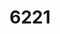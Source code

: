 ---
pid: ws113
title: '6221'
location_transcription: In place of Frank Rizzo statue - Near Dilworth
coordinates: "[-75.164489467849, 39.953729992367]"
zipcode: '19139'
gen_neighborhood: West Philadelphia
neighborhood: Walnut Hill
outside_phl: 
age: '21'
age_range: 20-29
instagram: 
image_file_name: ws_113.jpg
proposal_transcription: This is a bad rendering, but create a monument of MOVE HQ
  that was bombed by Mayor Goode (I believe). Recreate 6221 Osage Avenue in place
  of the Rizzo statue.
topic: History,MOVE,Violence
topic_summary: 0, 0, 0, 0
type: Sculpture Statue
keywords_other: 
credit: Maya Arthur
image_labels: 
twitter: 
facebook: 
permalink: "/monuments/ws113/"
layout: item-page
---